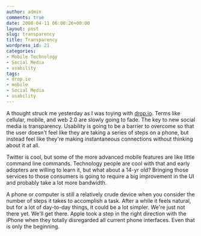 ```yaml
---
author: admin
comments: true
date: 2008-04-11 06:00:26+00:00
layout: post
slug: transparency
title: Transparency
wordpress_id: 21
categories:
- Mobile Technology
- Social Media
- usability
tags:
- drop.io
- mobile
- Social Media
- usability
---
```


A thought struck me yesterday as I was toying with [drop.io](http://drop.io). Terms like cellular, mobile, and web 2.0 are slowly going to fade. The key to new social media is transparency. Usability is going to be a barrier to overcome so that the user doesn't feel like they are taking a series of steps on a phone, but instead feel like they're making instantaneous connections without thinking about it at all.

Twitter is cool, but some of the more advanced mobile features are like little command line commands. Technology people are cool with that and early adopters are willing to learn it, but what about a 14-yr old? Bringing those services to those consumers is going to require a big improvement in the UI and probably take a lot more bandwidth.

A phone or computer is still a relatively crude device when you consider the number of steps it takes to accomplish a task. After a while it feels natural, but for a lot of day-to-day things, it could be a lot simpler. We're just not there yet. We'll get there. Apple took a step in the right direction with the iPhone when they totally disregarded all current phone interfaces. Even that is only the beginning.
